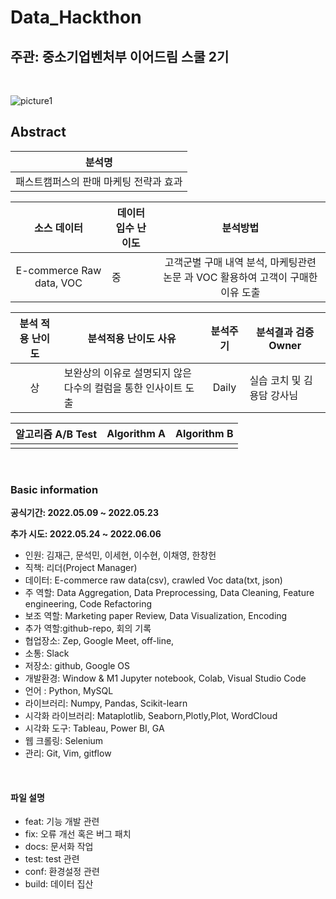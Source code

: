 # Data_Hackthon

## 주관: 중소기업벤처부 이어드림 스쿨 2기

<br>


![picture1](https://user-images.githubusercontent.com/86671456/167774703-465e4eaf-00b1-4de2-be2a-eb7f20a428f6.png)

## Abstract

| 분석명 |  
|:-----:|
| 패스트캠퍼스의 판매 마케팅 전략과 효과 |

|  소스 데이터 |     데이터 입수 난이도    |      분석방법     |
|:-----:| --------------------------------------- |:---------------:|
| E-commerce Raw data, VOC|중   | 고객군별 구매 내역 분석, 마케팅관련 논문 과 VOC 활용하여 고객이 구매한 이유 도출  |

|  분석 적용 난이도  |     분석적용 난이도 사유    |      분석주기     | 분석결과 검증 Owner|
|:-----:| --------------------------------------- |:---------------:|----------------|
|상 | 보완상의 이유로 설명되지 않은 다수의 컬럼을 통한 인사이트 도출    | Daily  | 실습 코치 및 김용담 강사님 |

|  알고리즘 A/B Test |    Algorithm A   |      Algorithm B    |
|:-----:| --------------------------------------- |:---------------:|
| |   |   |

<br>


### Basic information

**공식기간: 2022.05.09 ~ 2022.05.23**

**추가 시도: 2022.05.24 ~ 2022.06.06**

- 인원: 김재근, 문석민, 이세현, 이수현, 이채영, 한창헌
- 직책: 리더(Project Manager)
- 데이터: E-commerce raw data(csv), crawled Voc data(txt, json)
- 주 역할: Data Aggregation, Data Preprocessing, Data Cleaning, Feature engineering,  Code Refactoring 
- 보조 역할: Marketing paper Review, Data Visualization, Encoding
- 추가 역할:github-repo, 회의 기록 
- 협업장소: Zep, Google Meet, off-line, 
- 소통: Slack
- 저장소: github, Google OS
- 개발환경: Window & M1 Jupyter notebook, Colab, Visual Studio Code
- 언어 : Python, MySQL
- 라이브러리: Numpy, Pandas, Scikit-learn
- 시각화 라이브러리: Mataplotlib, Seaborn,Plotly,Plot, WordCloud
- 시각화 도구: Tableau, Power BI, GA
- 웹 크롤링: Selenium
- 관리: Git, Vim, gitflow

<br>

#### 파일 설명

- feat: 기능 개발 관련
- fix: 오류 개선 혹은 버그 패치
- docs: 문서화 작업
- test: test 관련
- conf: 환경설정 관련
- build: 데이터 집산
